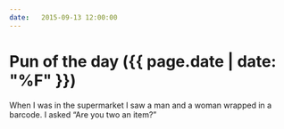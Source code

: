 ```yaml
---
date:   2015-09-13 12:00:00
---
```


# Pun of the day ({{ page.date | date: "%F" }})

When I was in the supermarket I saw a man and a woman wrapped in a barcode. I asked “Are you two an item?”


